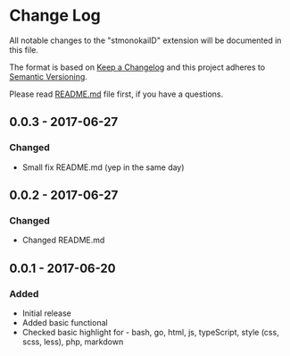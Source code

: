 # Change Log
All notable changes to the "stmonokaiID" extension will be documented in this file.

The format is based on [Keep a Changelog](http://keepachangelog.com/en/1.0.0/)
and this project adheres to [Semantic Versioning](http://semver.org/spec/v2.0.0.html).

Please read [README.md](./README.md "Need to read") file first, if you have a questions.

## **0.0.3** - 2017-06-27
### Changed
- Small fix README.md (yep in the same day)

## **0.0.2** - 2017-06-27
### Changed
- Changed README.md

## **0.0.1** - 2017-06-20
### Added
- Initial release
- Added basic functional
- Checked basic highlight for - bash, go, html, js, typeScript, style (css, scss, less), php, markdown